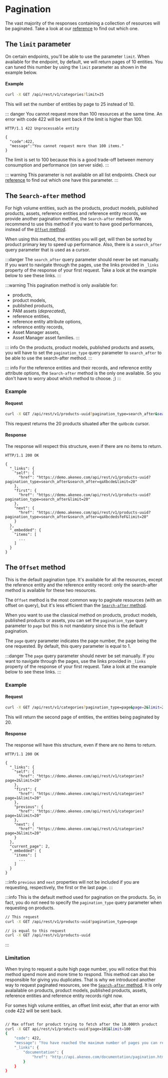# Pagination

The vast majority of the responses containing a collection of resources will be paginated. Take a look at our [reference](/api-reference.html) to find out which one.

## The `limit` parameter

On certain endpoints, you'll be able to use the parameter `limit`. When available for the endpoint, by default, we will return pages of 10 entities. You can tuned this number by using the `limit` parameter as shown in the example below.

#### Example
``` bash
curl -X GET /api/rest/v1/categories?limit=25
```

This will set the number of entities by page to 25 instead of 10.

::: danger
You cannot request more than 100 resources at the same time.
An error with code 422 will be sent back if the limit is higher than 100.
```http
HTTP/1.1 422 Unprocessable entity

{ 
  "code":422, 
  "message":"You cannot request more than 100 items." 
}
```
The limit is set to 100 because this is a good trade-off between memory consumption and performance (on server side).
:::

::: warning
This parameter is not available on all list endpoints. Check our [reference](/api-reference.html) to find out which one have this parameter.
:::

## The `Search-after` method

For high volume entities, such as the products, product models, published products, assets, reference entities and reference entity records, we provide another pagination method, the `Search-after` method. We recommend to use this method if you want to have good performances, instead of the [`Offset` method](/documentation/pagination.html#the-offset-method).

When using this method, the entities you will get, will then be sorted by product primary key to speed up performance. Also, there is a `search_after` query parameter that is used as a cursor.

:::danger
The `search_after` query parameter should never be set manually. If you want to navigate through the pages, use the links provided in `_links` property of the response of your first request. Take a look at the example below to see these links.
:::

:::warning
This pagination method is only available for:
- products,
- product models,
- published products,
- PAM assets (_deprecated_),
- reference entities,
- reference entity attribute options,
- reference entity records,
- Asset Manager assets,
- Asset Manager asset families.
:::

::: info
On the products, product models, published products and assets, you will have to set the `pagination_type` query parameter to `search_after` to be able to use the search-after method.
:::

::: info
For the reference entities and their records, and reference entity attribute options, the `Search-after` method is the only one available. So you don't have to worry about which method to choose. ;)
:::

### Example
#### Request
``` bash
curl -X GET /api/rest/v1/products-uuid?pagination_type=search_after&search_after=qaXbcde&limit=20
```

This request returns the 20 products situated after the `qaXbcde` cursor.

#### Response
The response will respect this structure, even if there are no items to return.

```http
HTTP/1.1 200 OK

{
  "_links": {
    "self": {
      "href": "https://demo.akeneo.com/api/rest/v1/products-uuid?pagination_type=search_after&search_after=qaXbcde&limit=20"
    },
    "first": {
      "href": "https://demo.akeneo.com/api/rest/v1/products-uuid?pagination_type=search_after&limit=20"
    },
    "next": {
      "href": "https://demo.akeneo.com/api/rest/v1/products-uuid?pagination_type=search_after&search_after=qaXbcdedsfeF&limit=20"
    }
  },
  "_embedded": {
    "items": [
      ...
    ]
  }
}
```

## The `Offset` method

This is the default pagination type. It's available for all the resources, except the reference entity and the reference entity record: only the search-after method is available for these two resources.

The `Offset` method is the most common way to paginate resources (with an offset on query), but it's less efficient than the [`Search-after` method](/documentation/pagination.html#the-search-after-method).

When you want to use the classical method on products, product models, published products or assets, you can set the `pagination_type` query parameter to `page` but this is not mandatory since this is the default pagination.

The `page` query parameter indicates the page number, the page being the one requested. By default, this query parameter is equal to 1.

:::danger
The `page` query parameter should never be set manually. If you want to navigate through the pages, use the links provided in `_links` property of the response of your first request. Take a look at the example below to see these links. 
:::

### Example
#### Request
``` bash
curl -X GET /api/rest/v1/categories?pagination_type=page&page=2&limit=20
```

This will return the second page of entities, the entities being paginated by 20.

#### Response
The response will have this structure, even if there are no items to return.

```http
HTTP/1.1 200 OK

{
  "_links": {
    "self": {
      "href": "https://demo.akeneo.com/api/rest/v1/categories?page=2&limit=20"
    },
    "first": {
      "href": "https://demo.akeneo.com/api/rest/v1/categories?page=1&limit=20"
    },
    "previous": {
      "href": "https://demo.akeneo.com/api/rest/v1/categories?page=1&limit=20"
    },
    "next": {
      "href": "https://demo.akeneo.com/api/rest/v1/categories?page=3&limit=20"
    }
  },
  "current_page": 2,
  "_embedded": {
    "items": [
      ...
    ]
  }
}
```

:::info
`previous` and `next` properties will not be included if you are requesting, respectively, the first or the last page.
:::

:::info
This is the default method used for pagination on the products. So, in fact, you do not need to specify the `pagination_type` query parameter when requesting on products.
``` bash
// This request
curl -X GET /api/rest/v1/products-uuid?pagination_type=page

// is equal to this request
curl -X GET /api/rest/v1/products-uuid
```
:::

### Limitation

When trying to request a quite high page number, you will notice that this method spend more and more time to respond. This method can also be responsible for giving you duplicates. That is why we introduced another way to request paginated resources, see the [`Search-after` method](/documentation/pagination.html#the-search-after-method). It is only avalailable on products, product models, published products, assets, reference entities and reference entity records right now.

For somes high volume entities, an offset limit exist, after that an error with code 422 will be sent back.
``` bash

// Max offset for product trying to fetch after the 10.000th product
curl -X GET api/rest/v1/products-uuid?page=101&limit=100
{
    "code": 422,
    "message": "You have reached the maximum number of pages you can retrieve with the \"page\" pagination type. Please use the search after pagination type instead",
    "_links": {
        "documentation": {
            "href": "http://api.akeneo.com/documentation/pagination.html#the-search-after-method"
        }
    }
}
```